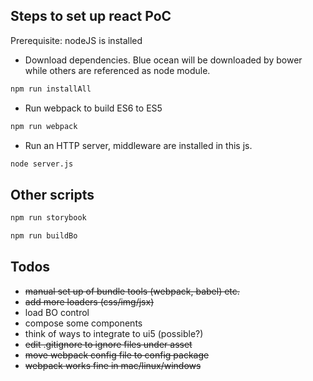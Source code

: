 Steps to set up react PoC
--------------
Prerequisite: nodeJS is installed

 * Download dependencies. Blue ocean will be downloaded by bower while others are referenced as node module.
```sh
npm run installAll
```
 * Run webpack to build ES6 to ES5
```sh
npm run webpack
```
 * Run an HTTP server, middleware are installed in this js.
```sh
node server.js
```

Other scripts
--------------
```sh
npm run storybook
```

```sh
npm run buildBo
```

Todos
--------------
* ~~manual set up of bundle tools (webpack, babel) etc.~~
* ~~add more loaders (css/img/jsx)~~
* load BO control
* compose some components
* think of ways to integrate to ui5 (possible?)
* ~~edit .gitignore to ignore files under asset~~
* ~~move webpack config file to config package~~
* ~~webpack works fine in mac/linux/windows~~